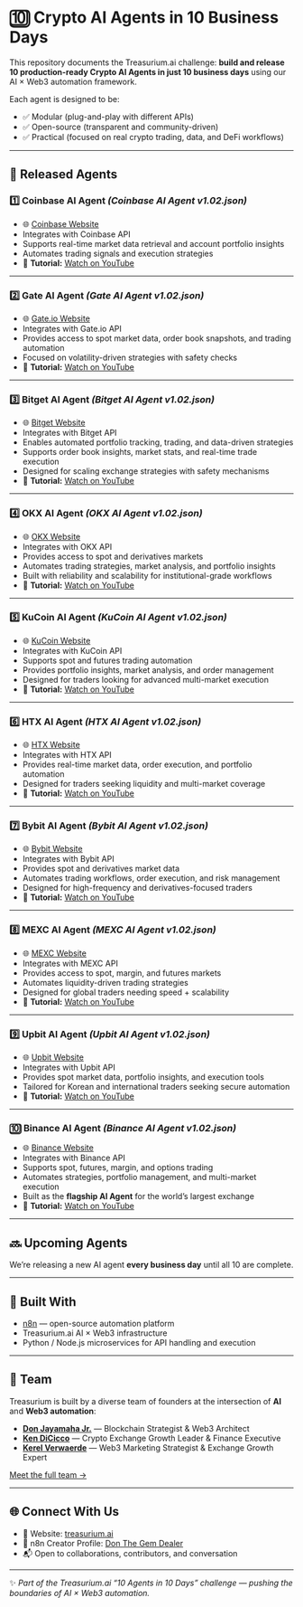 # 🔟 Crypto AI Agents in 10 Business Days

This repository documents the Treasurium.ai challenge: **build and release 10 production-ready Crypto AI Agents in just 10 business days** using our AI × Web3 automation framework.

Each agent is designed to be:

* ✅ Modular (plug-and-play with different APIs)
* ✅ Open-source (transparent and community-driven)
* ✅ Practical (focused on real crypto trading, data, and DeFi workflows)

---

## 📢 Released Agents

### 1️⃣ Coinbase AI Agent *(Coinbase AI Agent v1.02.json)*

* 🌐 [Coinbase Website](https://www.coinbase.com)
* Integrates with Coinbase API
* Supports real-time market data retrieval and account portfolio insights
* Automates trading signals and execution strategies
* 🎥 **Tutorial:** [Watch on YouTube](https://www.youtube.com/watch?v=AnLG0tnnhSs)

---

### 2️⃣ Gate AI Agent *(Gate AI Agent v1.02.json)*

* 🌐 [Gate.io Website](https://www.gate.io)
* Integrates with Gate.io API
* Provides access to spot market data, order book snapshots, and trading automation
* Focused on volatility-driven strategies with safety checks
* 🎥 **Tutorial:** [Watch on YouTube](https://www.youtube.com/watch?v=_tXy_3iBE4U&t=48s)

---

### 3️⃣ Bitget AI Agent *(Bitget AI Agent v1.02.json)*

* 🌐 [Bitget Website](https://www.bitget.com)
* Integrates with Bitget API
* Enables automated portfolio tracking, trading, and data-driven strategies
* Supports order book insights, market stats, and real-time trade execution
* Designed for scaling exchange strategies with safety mechanisms
* 🎥 **Tutorial:** [Watch on YouTube](https://www.youtube.com/watch?v=KNppg7xhySA)

---

### 4️⃣ OKX AI Agent *(OKX AI Agent v1.02.json)*

* 🌐 [OKX Website](https://www.okx.com)
* Integrates with OKX API
* Provides access to spot and derivatives markets
* Automates trading strategies, market analysis, and portfolio insights
* Built with reliability and scalability for institutional-grade workflows
* 🎥 **Tutorial:** [Watch on YouTube](https://youtu.be/TAA_BFuwml0?si=p2ipa0H7Le8QJoeX)

---

### 5️⃣ KuCoin AI Agent *(KuCoin AI Agent v1.02.json)*

* 🌐 [KuCoin Website](https://www.kucoin.com)
* Integrates with KuCoin API
* Supports spot and futures trading automation
* Provides portfolio insights, market analysis, and order management
* Designed for traders looking for advanced multi-market execution
* 🎥 **Tutorial:** [Watch on YouTube](https://youtu.be/TAA_BFuwml0?si=Dr6aLLB8qLPBFY9k)

---

### 6️⃣ HTX AI Agent *(HTX AI Agent v1.02.json)*

* 🌐 [HTX Website](https://www.htx.com)
* Integrates with HTX API
* Provides real-time market data, order execution, and portfolio automation
* Designed for traders seeking liquidity and multi-market coverage
* 🎥 **Tutorial:** [Watch on YouTube](https://youtu.be/Crr41F8tr0Q)

---

### 7️⃣ Bybit AI Agent *(Bybit AI Agent v1.02.json)*

* 🌐 [Bybit Website](https://www.bybit.com)
* Integrates with Bybit API  
* Provides spot and derivatives market data  
* Automates trading workflows, order execution, and risk management  
* Designed for high-frequency and derivatives-focused traders  
* 🎥 **Tutorial:** [Watch on YouTube](https://youtu.be/IpWPGDt9OUU)  

---

### 8️⃣ MEXC AI Agent *(MEXC AI Agent v1.02.json)*

* 🌐 [MEXC Website](https://www.mexc.com)
* Integrates with MEXC API  
* Provides access to spot, margin, and futures markets  
* Automates liquidity-driven trading strategies  
* Designed for global traders needing speed + scalability  
* 🎥 **Tutorial:** [Watch on YouTube](https://youtu.be/x4MZ5SmEPwM) 

---

### 9️⃣ Upbit AI Agent *(Upbit AI Agent v1.02.json)*

* 🌐 [Upbit Website](https://www.upbit.com)
* Integrates with Upbit API  
* Provides spot market data, portfolio insights, and execution tools  
* Tailored for Korean and international traders seeking secure automation  
* 🎥 **Tutorial:** [Watch on YouTube](https://youtu.be/Yf6HJE_eu2k) 

---

### 🔟 Binance AI Agent *(Binance AI Agent v1.02.json)*

* 🌐 [Binance Website](https://www.binance.com)
* Integrates with Binance API  
* Supports spot, futures, margin, and options trading  
* Automates strategies, portfolio management, and multi-market execution  
* Built as the **flagship AI Agent** for the world’s largest exchange  
* 🎥 **Tutorial:** [Watch on YouTube]() 

---

## 🔜 Upcoming Agents

We’re releasing a new AI agent **every business day** until all 10 are complete.

---

## 🧰 Built With

* [n8n](https://n8n.io) — open-source automation platform
* Treasurium.ai AI × Web3 infrastructure
* Python / Node.js microservices for API handling and execution

---

## 👥 Team

Treasurium is built by a diverse team of founders at the intersection of **AI** and **Web3 automation**:

* **[Don Jayamaha Jr.](https://www.linkedin.com/in/donjayamahajr/)** — Blockchain Strategist & Web3 Architect
* **[Ken DiCicco](https://www.linkedin.com/in/kendicicco/)** — Crypto Exchange Growth Leader & Finance Executive
* **[Kerel Verwaerde](https://www.linkedin.com/in/kerel-verwaerde-b22826109/)** — Web3 Marketing Strategist & Exchange Growth Expert

[Meet the full team →](https://github.com/treasurium/treasurium/blob/main/TEAM.md)

---

## 🌐 Connect With Us

* 🔗 Website: [treasurium.ai](https://treasurium.ai)
* 🧩 n8n Creator Profile: [Don The Gem Dealer](https://n8n.io/creators/don-the-gem-dealer/)
* 📬 Open to collaborations, contributors, and conversation

---

✨ *Part of the Treasurium.ai “10 Agents in 10 Days” challenge — pushing the boundaries of AI × Web3 automation.*

